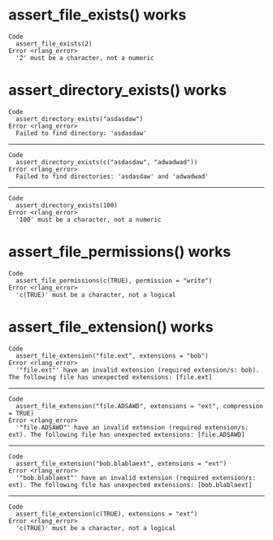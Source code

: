 # assert_file_exists() works

    Code
      assert_file_exists(2)
    Error <rlang_error>
      '2' must be a character, not a numeric

# assert_directory_exists() works

    Code
      assert_directory_exists("asdasdaw")
    Error <rlang_error>
      Failed to find directory: 'asdasdaw'

---

    Code
      assert_directory_exists(c("asdasdaw", "adwadwad"))
    Error <rlang_error>
      Failed to find directories: 'asdasdaw' and 'adwadwad'

---

    Code
      assert_directory_exists(100)
    Error <rlang_error>
      '100' must be a character, not a numeric

# assert_file_permissions() works

    Code
      assert_file_permissions(c(TRUE), permission = "write")
    Error <rlang_error>
      'c(TRUE)' must be a character, not a logical

# assert_file_extension() works

    Code
      assert_file_extension("file.ext", extensions = "bob")
    Error <rlang_error>
      '"file.ext"' have an invalid extension (required extension/s: bob). The following file has unexpected extensions: [file.ext]

---

    Code
      assert_file_extension("file.ADSAWD", extensions = "ext", compression = TRUE)
    Error <rlang_error>
      '"file.ADSAWD"' have an invalid extension (required extension/s: ext). The following file has unexpected extensions: [file.ADSAWD]

---

    Code
      assert_file_extension("bob.blablaext", extensions = "ext")
    Error <rlang_error>
      '"bob.blablaext"' have an invalid extension (required extension/s: ext). The following file has unexpected extensions: [bob.blablaext]

---

    Code
      assert_file_extension(c(TRUE), extensions = "ext")
    Error <rlang_error>
      'c(TRUE)' must be a character, not a logical

